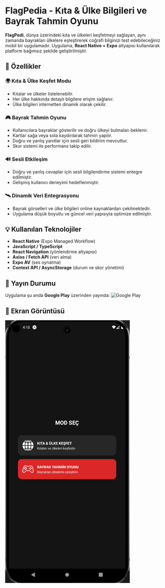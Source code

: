 # FlagPedia - Kıta & Ülke Bilgileri ve Bayrak Tahmin Oyunu

**FlagPedi**, dünya üzerindeki kıta ve ülkeleri keşfetmeyi sağlayan, aynı zamanda bayrakları ülkelere eşleştirerek coğrafi bilginizi test edebileceğiniz mobil bir uygulamadır. Uygulama, **React Native + Expo** altyapısı kullanılarak platform bağımsız şekilde geliştirilmiştir.

## 📱 Özellikler

### 🌍 Kıta & Ülke Keşfet Modu
- Kıtalar ve ülkeler listelenebilir.
- Her ülke hakkında detaylı bilgilere erişim sağlanır.
- Ülke bilgileri internetten dinamik olarak çekilir.

### 🎮 Bayrak Tahmin Oyunu
- Kullanıcılara bayraklar gösterilir ve doğru ülkeyi bulmaları beklenir.
- Kartlar sağa veya sola kaydırılarak tahmin yapılır.
- Doğru ve yanlış yanıtlar için sesli geri bildirim mevcuttur.
- Skor sistemi ile performans takip edilir.

### 🔊 Sesli Etkileşim
- Doğru ve yanlış cevaplar için sesli bilgilendirme sistemi entegre edilmiştir.
- Gelişmiş kullanıcı deneyimi hedeflenmiştir.

### 🛰️ Dinamik Veri Entegrasyonu
- Bayrak görselleri ve ülke bilgileri online kaynaklardan çekilmektedir.
- Uygulama düşük boyutlu ve güncel veri yapısıyla optimize edilmiştir.

## 💡 Kullanılan Teknolojiler

- **React Native** (Expo Managed Workflow)
- **JavaScript / TypeScript**
- **React Navigation** (yönlendirme altyapısı)
- **Axios / Fetch API** (veri alma)
- **Expo AV** (ses oynatma)
- **Context API / AsyncStorage** (durum ve skor yönetimi)

## 🚀 Yayın Durumu

Uygulama şu anda **Google Play** üzerinden yayında: ![Google Play](https://play.google.com/store/search?q=flagpedia&c=apps&hl=tr)

## 📸 Ekran Görüntüsü

![FlagPedi Ana Ekran](./image.png)
